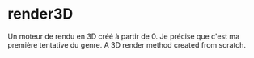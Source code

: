 # render3D
Un moteur de rendu en 3D créé à partir de 0. Je précise que c'est ma première tentative du genre. 
A 3D render method created from scratch. 
